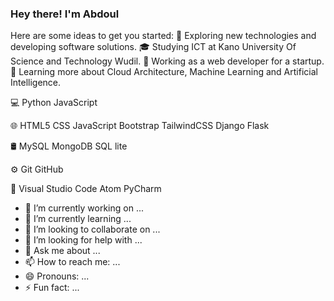 ### Hey there! I'm Abdoul


Here are some ideas to get you started:
🤔   Exploring new technologies and developing software solutions.
🎓   Studying ICT at Kano University Of Science and Technology Wudil.
💼   Working as a web developer for a startup.
🌱   Learning more about Cloud Architecture, Machine Learning and Artificial Intelligence.


💻   Python JavaScript 

🌐   HTML5 CSS JavaScript Bootstrap  TailwindCSS Django Flask

🛢   MySQL MongoDB SQL lite

⚙️   Git GitHub 

🔧   Visual Studio Code Atom PyCharm 

- 🔭 I’m currently working on ...
- 🌱 I’m currently learning ...
- 👯 I’m looking to collaborate on ...
- 🤔 I’m looking for help with ...
- 💬 Ask me about ...
- 📫 How to reach me: ...
- 😄 Pronouns: ...
- ⚡ Fun fact: ...

